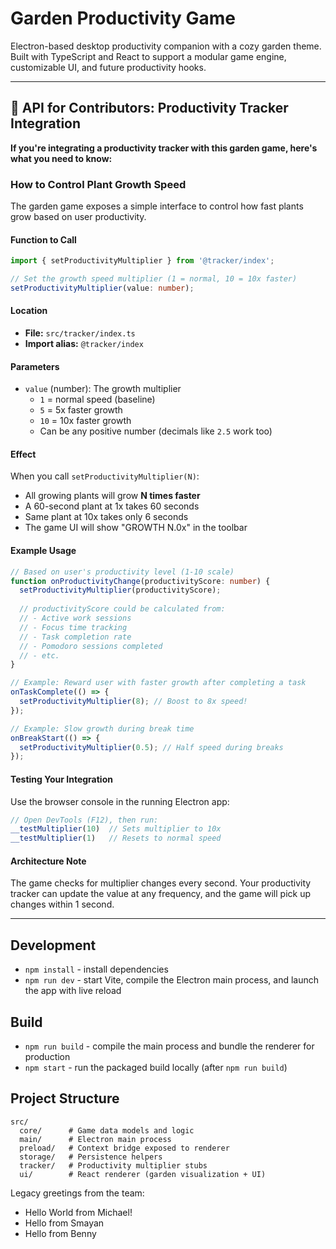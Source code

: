 # Garden Productivity Game

Electron-based desktop productivity companion with a cozy garden theme. Built with TypeScript and React to support a modular game engine, customizable UI, and future productivity hooks.

---

## 🔌 API for Contributors: Productivity Tracker Integration

**If you're integrating a productivity tracker with this garden game, here's what you need to know:**

### How to Control Plant Growth Speed

The garden game exposes a simple interface to control how fast plants grow based on user productivity.

#### Function to Call

```typescript
import { setProductivityMultiplier } from '@tracker/index';

// Set the growth speed multiplier (1 = normal, 10 = 10x faster)
setProductivityMultiplier(value: number);
```

#### Location

- **File:** `src/tracker/index.ts`
- **Import alias:** `@tracker/index`

#### Parameters

- `value` (number): The growth multiplier
  - `1` = normal speed (baseline)
  - `5` = 5x faster growth
  - `10` = 10x faster growth
  - Can be any positive number (decimals like `2.5` work too)

#### Effect

When you call `setProductivityMultiplier(N)`:

- All growing plants will grow **N times faster**
- A 60-second plant at 1x takes 60 seconds
- Same plant at 10x takes only 6 seconds
- The game UI will show "GROWTH N.0x" in the toolbar

#### Example Usage

```typescript
// Based on user's productivity level (1-10 scale)
function onProductivityChange(productivityScore: number) {
  setProductivityMultiplier(productivityScore);
  
  // productivityScore could be calculated from:
  // - Active work sessions
  // - Focus time tracking
  // - Task completion rate
  // - Pomodoro sessions completed
  // - etc.
}

// Example: Reward user with faster growth after completing a task
onTaskComplete(() => {
  setProductivityMultiplier(8); // Boost to 8x speed!
});

// Example: Slow growth during break time
onBreakStart(() => {
  setProductivityMultiplier(0.5); // Half speed during breaks
});
```

#### Testing Your Integration

Use the browser console in the running Electron app:

```javascript
// Open DevTools (F12), then run:
__testMultiplier(10)  // Sets multiplier to 10x
__testMultiplier(1)   // Resets to normal speed
```

#### Architecture Note

The game checks for multiplier changes every second. Your productivity tracker can update the value at any frequency, and the game will pick up changes within 1 second.

---

## Development

- `npm install` - install dependencies
- `npm run dev` - start Vite, compile the Electron main process, and launch the app with live reload

## Build

- `npm run build` - compile the main process and bundle the renderer for production
- `npm start` - run the packaged build locally (after `npm run build`)

## Project Structure

```
src/
  core/      # Game data models and logic
  main/      # Electron main process
  preload/   # Context bridge exposed to renderer
  storage/   # Persistence helpers
  tracker/   # Productivity multiplier stubs
  ui/        # React renderer (garden visualization + UI)
```

Legacy greetings from the team:

- Hello World from Michael!
- Hello from Smayan
- Hello from Benny
